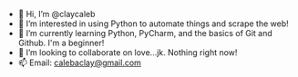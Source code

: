 - 👋 Hi, I’m @claycaleb
- 👀 I’m interested in using Python to automate things and scrape the web!
- 🌱 I’m currently learning Python, PyCharm, and the basics of Git and Github. I'm a beginner!
- 💞️ I’m looking to collaborate on love...jk. Nothing right now!
- 📫 Email: calebaclay@gmail.com

<!---
claycaleb/claycaleb is a ✨ special ✨ repository because its `README.md` (this file) appears on your GitHub profile.
You can click the Preview link to take a look at your changes.
--->
